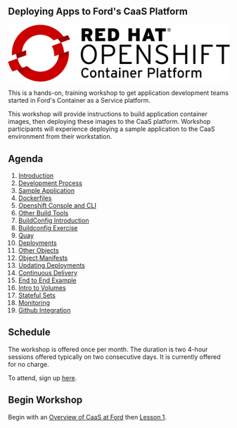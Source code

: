 ## Deploying Apps to Ford's CaaS Platform

![OpenShift Logo](images/OpenShift_Logo.svg)

This is a hands-on, training workshop to get application development teams started in Ford's Container as a Service platform.

This workshop will provide instructions to build application container images, then deploying these images to the CaaS platform. Workshop participants will experience deploying a sample application to the CaaS environment from their workstation. 

## Agenda

1. [Introduction](./lessons/1-introduction.md)
1. [Development Process](./lessons/2-development.md)
1. [Sample Application](./lessons/3-application.md)
1. [Dockerfiles](./lessons/4-dockerfiles.md)
1. [Openshift Console and CLI](./lessons/5-console.md)
1. [Other Build Tools](./lessons/6-buildtools.md)
1. [BuildConfig Introduction](./lessons/7-buildintro.md)
1. [Buildconfig Exercise](./lessons/8-buildconfig.md)
1. [Quay](./lessons/9-quay.md)
1. [Deployments](./lessons/10-deployment.md)
1. [Other Objects](./lessons/11-objects.md)
1. [Object Manifests](./lessons/12-objectmanifest.md)
1. [Updating Deployments](./lessons/13-deploymentchange.md)
1. [Continuous Delivery](./lessons/14-contdeploy.md)
1. [End to End Example](./lessons/15-endtoend.md)
1. [Intro to Volumes](./lessons/16-volumesintro.md)
1. [Stateful Sets](./lessons/17-statefulsets.md)
1. [Monitoring](./lessons/18-monitoring.md)
1. [Github Integration](./lessons/19-contint.md)

## Schedule

The workshop is offered once per month. The duration is two 4-hour sessions offered typically on two consecutive days. It is currently offered for no charge.

To attend, sign up [here](https://it2.spt.ford.com/sites/dev/Lists/RegisterForEvent/newform.aspx).

## Begin Workshop

Begin with an [Overview of CaaS at Ford](https://it2.spt.ford.com/sites/dev/Documents/CaaS-At-Ford_Workshop.pptx) then [Lesson 1](./lessons/1-introduction.md).
